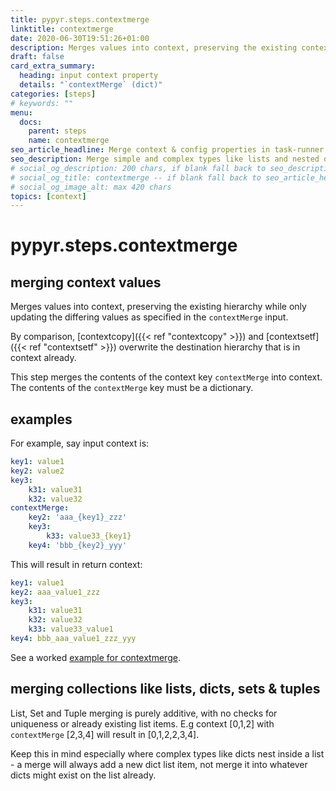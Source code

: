 ```yaml
---
title: pypyr.steps.contextmerge
linktitle: contextmerge
date: 2020-06-30T19:51:26+01:00
description: Merges values into context, preserving the existing context hierarchy.
draft: false
card_extra_summary:
  heading: input context property
  details: "`contextMerge` (dict)"
categories: [steps]
# keywords: ""
menu:
  docs:
    parent: steps
    name: contextmerge
seo_article_headline: Merge context & config properties in task-runner pipeline.
seo_description: Merge simple and complex types like lists and nested dictionaries in a task-runner pipeline.
# social_og_description: 200 chars, if blank fall back to seo_description then description
# social_og_title: contextmerge -- if blank fall back to seo_article_headline > .Title. Max 70 chars
# social_og_image_alt: max 420 chars
topics: [context]
---
```

# pypyr.steps.contextmerge
## merging context values
Merges values into context, preserving the existing hierarchy while only
updating the differing values as specified in the `contextMerge` input.

By comparison, [contextcopy]({{< ref "contextcopy" >}}) and 
[contextsetf]({{< ref "contextsetf" >}}) overwrite the destination hierarchy 
that is in context already.

This step merges the contents of the context key `contextMerge` into
context. The contents of the `contextMerge` key must be a dictionary.

## examples
For example, say input context is:

```yaml
key1: value1
key2: value2
key3:
    k31: value31
    k32: value32
contextMerge:
    key2: 'aaa_{key1}_zzz'
    key3:
        k33: value33_{key1}
    key4: 'bbb_{key2}_yyy'
```

This will result in return context:

```yaml
key1: value1
key2: aaa_value1_zzz
key3:
    k31: value31
    k32: value32
    k33: value33_value1
key4: bbb_aaa_value1_zzz_yyy
```

See a worked [example for contextmerge](https://github.com/pypyr/pypyr-example/blob/master/pipelines/contextmerge.yaml).

## merging collections like lists, dicts, sets & tuples
List, Set and Tuple merging is purely additive, with no checks for
uniqueness or already existing list items. E.g context [0,1,2] with 
`contextMerge` [2,3,4] will result in [0,1,2,2,3,4].

Keep this in mind especially where complex types like dicts nest inside
a list - a merge will always add a new dict list item, not merge it into
whatever dicts might exist on the list already.